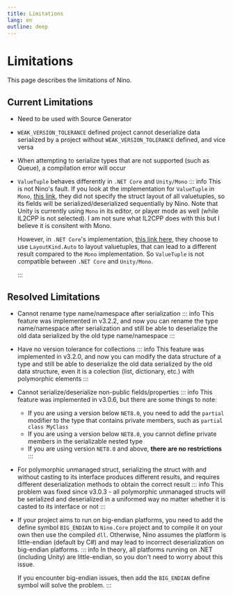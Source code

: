 ```yaml
---
title: Limitations
lang: en
outline: deep
---
```

# Limitations
This page describes the limitations of Nino.

## Current Limitations
- Need to be used with Source Generator
- `WEAK_VERSION_TOLERANCE` defined project cannot deserialize data serialized by a project without `WEAK_VERSION_TOLERANCE` defined, and vice versa
- When attempting to serialize types that are not supported (such as Queue), a compilation error will occur
- `ValueTuple` behaves differently in `.NET Core` and `Unity/Mono`
  ::: info
  This is not Nino's fault. If you look at the implementation for `ValueTuple` in `Mono`, [this link](https://github.com/mono/mono/blob/main/mcs/class/corlib/Mono/RuntimeStructs.cs), they did not specify the struct layout of all valuetuples, so its fields will be serialized/deserialized sequentially by Nino. Note that Unity is currently using `Mono` in its editor, or player mode as well (while IL2CPP is not selected). I am not sure what IL2CPP does with this but I believe it is consitent with Mono.

  However, in `.NET Core`'s implementation, [this link here](https://github.com/dotnet/runtime/blob/main/src/libraries/System.Private.CoreLib/src/System/ValueTuple.cs), they choose to use `LayoutKind.Auto` to layout valuetuples, that can lead to a different result compared to the `Mono` implementation. So `ValueTuple` is not compatible between `.NET Core` and `Unity/Mono`.

  :::

## Resolved Limitations
- Cannot rename type name/namespace after serialization
    ::: info
    This feature was implemented in v3.2.2, and now you can rename the type name/namespace after serialization and still be able to deserialize the old data serialized by the old type name/namespace
    :::
- Have no version tolerance for collections
    ::: info
    This feature was implemented in v3.2.0, and now you can modify the data structure of a type and still be able to deserialize the old data serialized by the old data structure, even it is a colection (list, dictionary, etc.) with polymorphic elements
    :::
- Cannot serialize/deserialize non-public fields/properties
    ::: info
    This feature was implemented in v3.0.6, but there are some things to note:
    - If you are using a version below `NET8.0`, you need to add the `partial` modifier to the type that contains private members, such as `partial class MyClass`
    - If you are using a version below `NET8.0`, you cannot define private members in the serializable nested type
    - If you are using version `NET8.0` and above, **there are no restrictions**
    :::
- For polymorphic unmanaged struct, serializing the struct with and without casting to its interface produces different results, and requires different deserialization methods to obtain the correct result
    ::: info
    This problem was fixed since v3.0.3 - all polymorphic unmanaged structs will be serialized and deserialized in a uniformed way no matter whether it is casted to its interface or not
    :::
- If your project aims to run on big-endian platforms, you need to add the define symbol `BIG_ENDIAN` to `Nino.Core` project and to compile it on your own then use the compiled `dll`. Otherwise, Nino assumes the platform is little-endian (default by C#) and may lead to incorrect deserialization on big-endian platforms.
    ::: info
    In theory, all platforms running on .NET (including Unity) are little-endian, so you don't need to worry about this issue.

    If you encounter big-endian issues, then add the `BIG_ENDIAN` define symbol will solve the problem.
    :::